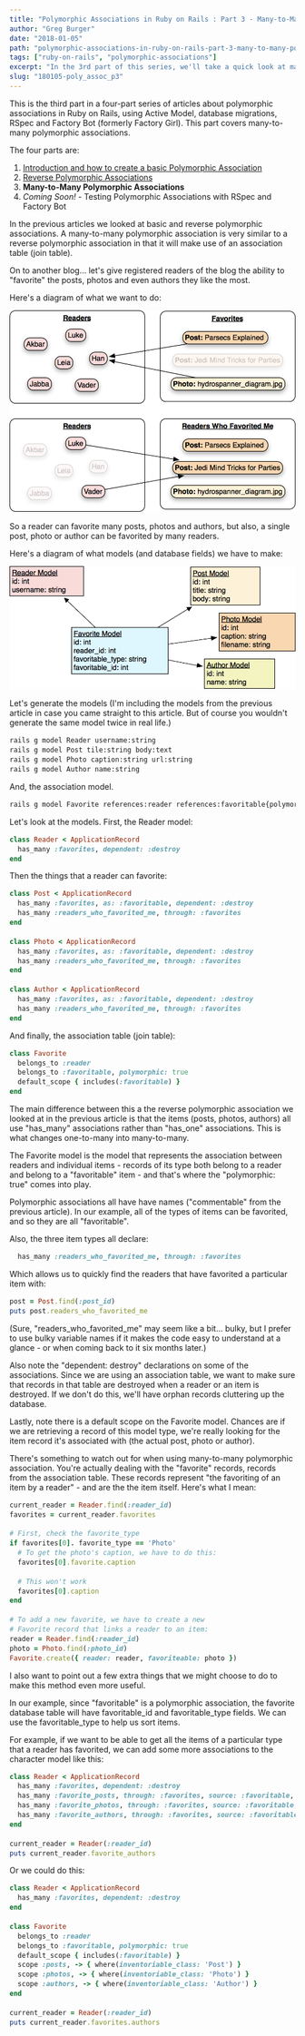 ```yaml
---
title: "Polymorphic Associations in Ruby on Rails : Part 3 - Many-to-Many Polymorphic Associations"
author: "Greg Burger"
date: "2018-01-05"
path: "polymorphic-associations-in-ruby-on-rails-part-3-many-to-many-polymorphic-associations"
tags: ["ruby-on-rails", "polymorphic-associations"]
excerpt: "In the 3rd part of this series, we'll take a quick look at many-to-many polymorphic associations using ActiveModel in Ruby on Rails."
slug: "180105-poly_assoc_p3"
---
```


This is the third part in a four-part series of articles about polymorphic associations in Ruby on Rails, using Active Model, database migrations, RSpec and Factory Bot (formerly Factory Girl). This part covers many-to-many polymorphic associations.

The four parts are:

1. [Introduction and how to create a basic Polymorphic Association](/polymorphic-associations-in-ruby-on-rails-part-1-introduction)
2. [Reverse Polymorphic Associations](/polymorphic-associations-in-ruby-on-rails-part-2-reverse-polymorphic-associations)
3. **Many-to-Many Polymorphic Associations**
4. _Coming Soon!_ - Testing Polymorphic Associations with RSpec and Factory Bot

In the previous articles we looked at basic and reverse polymorphic associations. A many-to-many polymorphic association is very similar to a reverse polymorphic association in that it will make use of an association table (join table).

On to another blog... let's give registered readers of the blog the ability to "favorite" the posts, photos and even authors they like the most.

Here's a diagram of what we want to do:

![Readers can have many "favoritable" items and items can have many "readers who favorited it".](mm-reverse-poly.png)

So a reader can favorite many posts, photos and authors, but also, a single post, photo or author can be favorited by many readers.

Here's a diagram of what models (and database fields) we have to make:

![Example of many-to-many polymorphic models.](mm-reverse-poly-models.png)

Let's generate the models (I'm including the models from the previous article in case you came straight to this article. But of course you wouldn't generate the same model twice in real life.)

```bash
rails g model Reader username:string
rails g model Post tile:string body:text
rails g model Photo caption:string url:string
rails g model Author name:string
```

And, the association model.

```bash
rails g model Favorite references:reader references:favoritable{polymorphic} sequence:int
```

Let's look at the models. First, the Reader model:

```ruby
class Reader < ApplicationRecord
  has_many :favorites, dependent: :destroy
end
```

Then the things that a reader can favorite:

```ruby
class Post < ApplicationRecord
  has_many :favorites, as: :favoritable, dependent: :destroy
  has_many :readers_who_favorited_me, through: :favorites
end

class Photo < ApplicationRecord
  has_many :favorites, as: :favoritable, dependent: :destroy
  has_many :readers_who_favorited_me, through: :favorites
end

class Author < ApplicationRecord
  has_many :favorites, as: :favoritable, dependent: :destroy
  has_many :readers_who_favorited_me, through: :favorites
end
```

And finally, the association table (join table):

```ruby
class Favorite
  belongs_to :reader
  belongs_to :favoritable, polymorphic: true
  default_scope { includes(:favoritable) }
end
```

The main difference between this a the reverse polymorphic association we looked at in the previous article is that the items (posts, photos, authors) all use "has\_many" associations rather than "has\_one" associations. This is what changes one-to-many into many-to-many.

The Favorite model is the model that represents the association between readers and individual items - records of its type both belong to a reader and belong to a "favoritable" item - and that's where the "polymorphic: true" comes into play.

Polymorphic associations all have have names ("commentable" from the previous article). In our example, all of the types of items can be favorited, and so they are all "favoritable".

Also, the three item types all declare:

```ruby
  has_many :readers_who_favorited_me, through: :favorites
```

Which allows us to quickly find the readers that have favorited a particular item with:

```ruby
post = Post.find(:post_id)
puts post.readers_who_favorited_me
```

(Sure, "readers_who_favorited_me" may seem like a bit... bulky, but I prefer to use bulky variable names if it makes the code easy to understand at a glance - or when coming back to it six months later.)

Also note the "dependent: destroy" declarations on some of the associations. Since we are using an association table, we want to make sure that records in that table are destroyed when a reader or an item is destroyed. If we don't do this, we'll have orphan records cluttering up the database.

Lastly, note there is a default scope on the Favorite model. Chances are if we are retrieving a record of this model type, we're really looking for the item record it's associated with (the actual post, photo or author).

There's something to watch out for when using many-to-many polymorphic association. You're actually dealing with the "favorite" records, records from the association table. These records represent "the favoriting of an item by a reader" - and are the the item itself. Here's what I mean:

```ruby
current_reader = Reader.find(:reader_id)
favorites = current_reader.favorites

# First, check the favorite_type
if favorites[0]. favorite_type == 'Photo'
  # To get the photo's caption, we have to do this:
  favorites[0].favorite.caption

  # This won't work
  favorites[0].caption
end

# To add a new favorite, we have to create a new
# Favorite record that links a reader to an item:
reader = Reader.find(:reader_id)
photo = Photo.find(:photo_id)
Favorite.create({ reader: reader, favoriteable: photo })
```

I also want to point out a few extra things that we might choose to do to make this method even more useful.

In our example, since "favoritable" is a polymorphic association, the favorite database table will have favoritable\_id and favoritable\_type fields. We can use the favoritable\_type to help us sort items.

For example, if we want to be able to get all the items of a particular type that a reader has favorited, we can add some more associations to the character model like this:

```ruby
class Reader < ApplicationRecord
  has_many :favorites, dependent: :destroy
  has_many :favorite_posts, through: :favorites, source: :favoritable, source_type: 'Post'
  has_many :favorite_photos, through: :favorites, source: :favoritable, source_type: 'Photo'
  has_many :favorite_authors, through: :favorites, source: :favoritable, source_type: 'Author'
end

current_reader = Reader(:reader_id)
puts current_reader.favorite_authors
```

Or we could do this:

```ruby
class Reader < ApplicationRecord
  has_many :favorites, dependent: :destroy
end

class Favorite
  belongs_to :reader
  belongs_to :favoritable, polymorphic: true
  default_scope { includes(:favoritable) }
  scope :posts, -> { where(inventoriable_class: 'Post') }
  scope :photos, -> { where(inventoriable_class: 'Photo') }
  scope :authors, -> { where(inventoriable_class: 'Author') }
end

current_reader = Reader(:reader_id)
puts current_reader.favorites.authors
```
